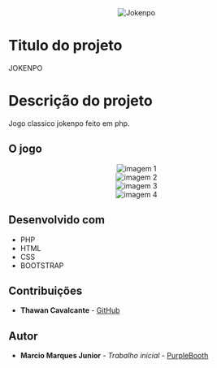 <div align="center">
    <img
        src="https://github.com/thawancavalcante/JogoJokenpo/img/jkp.png"
        alt="Jokenpo" style="max-width:100%;">
</div>


# Titulo do projeto

JOKENPO

# Descrição do projeto

Jogo classico jokenpo feito em php.

## O jogo

<div align="center">
    <img
        src="https://github.com/thawancavalcante/JogoJokenpo/img/img1.jpg"
        alt="imagem 1" style="max-width:100%;">
</div>

<div align="center">
    <img
        src="https://github.com/thawancavalcante/JogoJokenpo/img/img2.jpg"
        alt="imagem 2" style="max-width:100%;">
</div>

<div align="center">
    <img
        src="https://github.com/thawancavalcante/JogoJokenpo/img/img3.jpg"
        alt="imagem 3" style="max-width:100%;">
</div>

<div align="center">
    <img
        src="https://github.com/thawancavalcante/JogoJokenpo/img/img4.jpg"
        alt="imagem 4" style="max-width:100%;">
</div>

## Desenvolvido com

* PHP
* HTML
* CSS
* BOOTSTRAP

## Contribuições

* **Thawan Cavalcante** - [GitHub](https://github.com/thawancavalcante)

## Autor

* **Marcio Marques Junior** - *Trabalho inicial* - [PurpleBooth](https://github.com/MarcioMJunior)

